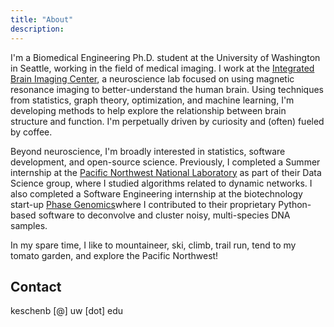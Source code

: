 ```yaml
---
title: "About"
description:
---
```


<div align="left">
</div}>

<html>

<p>
I'm a Biomedical Engineering Ph.D. student at the University of Washington in Seattle, working in the field of medical imaging.  I work at the <a href="http://ibic.washington.edu/#&panel1-1">Integrated Brain Imaging Center</a>, a neuroscience lab focused on using magnetic resonance imaging to better-understand the human brain.  Using techniques from statistics, graph theory, optimization, and machine learning, I'm developing methods to help explore the relationship between brain structure and function.  I'm perpetually driven by curiosity and (often) fueled by coffee.
</p>

<p>
Beyond neuroscience, I'm broadly interested in statistics, software development, and open-source science.  Previously, I completed a Summer internship at the <a href="https://www.pnnl.gov/">Pacific Northwest National Laboratory</a> as part of their Data Science group, where I studied algorithms related to dynamic networks.  I also completed a Software Engineering internship at the biotechnology start-up <a href="https://phasegenomics.com/">Phase Genomics</a>where I contributed to their proprietary Python-based software to deconvolve and cluster noisy, multi-species DNA samples.
</p>

<p>
In my spare time, I like to mountaineer, ski, climb, trail run, tend to my tomato garden, and explore the Pacific Northwest!
</p>

<h2>Contact</h2>
keschenb [@] uw [dot] edu

 </html>